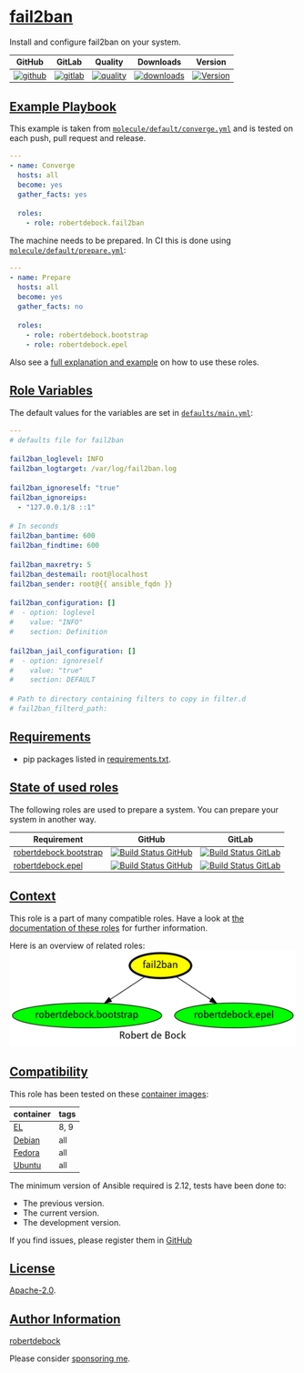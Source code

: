 # [fail2ban](#fail2ban)

Install and configure fail2ban on your system.

|GitHub|GitLab|Quality|Downloads|Version|
|------|------|-------|---------|-------|
|[![github](https://github.com/robertdebock/ansible-role-fail2ban/workflows/Ansible%20Molecule/badge.svg)](https://github.com/robertdebock/ansible-role-fail2ban/actions)|[![gitlab](https://gitlab.com/robertdebock-iac/ansible-role-fail2ban/badges/master/pipeline.svg)](https://gitlab.com/robertdebock-iac/ansible-role-fail2ban)|[![quality](https://img.shields.io/ansible/quality/24495)](https://galaxy.ansible.com/robertdebock/fail2ban)|[![downloads](https://img.shields.io/ansible/role/d/24495)](https://galaxy.ansible.com/robertdebock/fail2ban)|[![Version](https://img.shields.io/github/release/robertdebock/ansible-role-fail2ban.svg)](https://github.com/robertdebock/ansible-role-fail2ban/releases/)|

## [Example Playbook](#example-playbook)

This example is taken from [`molecule/default/converge.yml`](https://github.com/robertdebock/ansible-role-fail2ban/blob/master/molecule/default/converge.yml) and is tested on each push, pull request and release.

```yaml
---
- name: Converge
  hosts: all
  become: yes
  gather_facts: yes

  roles:
    - role: robertdebock.fail2ban
```

The machine needs to be prepared. In CI this is done using [`molecule/default/prepare.yml`](https://github.com/robertdebock/ansible-role-fail2ban/blob/master/molecule/default/prepare.yml):

```yaml
---
- name: Prepare
  hosts: all
  become: yes
  gather_facts: no

  roles:
    - role: robertdebock.bootstrap
    - role: robertdebock.epel
```

Also see a [full explanation and example](https://robertdebock.nl/how-to-use-these-roles.html) on how to use these roles.

## [Role Variables](#role-variables)

The default values for the variables are set in [`defaults/main.yml`](https://github.com/robertdebock/ansible-role-fail2ban/blob/master/defaults/main.yml):

```yaml
---
# defaults file for fail2ban

fail2ban_loglevel: INFO
fail2ban_logtarget: /var/log/fail2ban.log

fail2ban_ignoreself: "true"
fail2ban_ignoreips:
  - "127.0.0.1/8 ::1"

# In seconds
fail2ban_bantime: 600
fail2ban_findtime: 600

fail2ban_maxretry: 5
fail2ban_destemail: root@localhost
fail2ban_sender: root@{{ ansible_fqdn }}

fail2ban_configuration: []
#  - option: loglevel
#    value: "INFO"
#    section: Definition

fail2ban_jail_configuration: []
#  - option: ignoreself
#    value: "true"
#    section: DEFAULT

# Path to directory containing filters to copy in filter.d
# fail2ban_filterd_path:
```

## [Requirements](#requirements)

- pip packages listed in [requirements.txt](https://github.com/robertdebock/ansible-role-fail2ban/blob/master/requirements.txt).

## [State of used roles](#state-of-used-roles)

The following roles are used to prepare a system. You can prepare your system in another way.

| Requirement | GitHub | GitLab |
|-------------|--------|--------|
|[robertdebock.bootstrap](https://galaxy.ansible.com/robertdebock/bootstrap)|[![Build Status GitHub](https://github.com/robertdebock/ansible-role-bootstrap/workflows/Ansible%20Molecule/badge.svg)](https://github.com/robertdebock/ansible-role-bootstrap/actions)|[![Build Status GitLab](https://gitlab.com/robertdebock-iac/ansible-role-bootstrap/badges/master/pipeline.svg)](https://gitlab.com/robertdebock-iac/ansible-role-bootstrap)|
|[robertdebock.epel](https://galaxy.ansible.com/robertdebock/epel)|[![Build Status GitHub](https://github.com/robertdebock/ansible-role-epel/workflows/Ansible%20Molecule/badge.svg)](https://github.com/robertdebock/ansible-role-epel/actions)|[![Build Status GitLab](https://gitlab.com/robertdebock-iac/ansible-role-epel/badges/master/pipeline.svg)](https://gitlab.com/robertdebock-iac/ansible-role-epel)|

## [Context](#context)

This role is a part of many compatible roles. Have a look at [the documentation of these roles](https://robertdebock.nl/) for further information.

Here is an overview of related roles:
![dependencies](https://raw.githubusercontent.com/robertdebock/ansible-role-fail2ban/png/requirements.png "Dependencies")

## [Compatibility](#compatibility)

This role has been tested on these [container images](https://hub.docker.com/u/robertdebock):

|container|tags|
|---------|----|
|[EL](https://hub.docker.com/repository/docker/robertdebock/enterpriselinux/general)|8, 9|
|[Debian](https://hub.docker.com/repository/docker/robertdebock/debian/general)|all|
|[Fedora](https://hub.docker.com/repository/docker/robertdebock/fedora/general)|all|
|[Ubuntu](https://hub.docker.com/repository/docker/robertdebock/ubuntu/general)|all|

The minimum version of Ansible required is 2.12, tests have been done to:

- The previous version.
- The current version.
- The development version.

If you find issues, please register them in [GitHub](https://github.com/robertdebock/ansible-role-fail2ban/issues)

## [License](#license)

[Apache-2.0](https://github.com/robertdebock/ansible-role-fail2ban/blob/master/LICENSE).

## [Author Information](#author-information)

[robertdebock](https://robertdebock.nl/)

Please consider [sponsoring me](https://github.com/sponsors/robertdebock).
